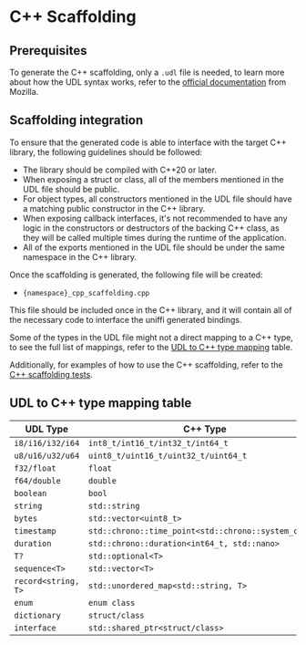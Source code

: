 # C++ Scaffolding

## Prerequisites

To generate the C++ scaffolding, only a `.udl` file is needed, to learn more about how the UDL syntax works, refer to the [official documentation](https://mozilla.github.io/uniffi-rs/Overview.html) from Mozilla.

## Scaffolding integration

To ensure that the generated code is able to interface with the target C++ library, the following guidelines should be followed:

- The library should be compiled with C++20 or later.
- When exposing a struct or class, all of the members mentioned in the UDL file should be public.
- For object types, all constructors mentioned in the UDL file should have a matching public constructor in the C++ library.
- When exposing callback interfaces, it's not recommended to have any logic in the constructors or destructors of the backing C++ class, as they will be called multiple times during the runtime of the application.
- All of the exports mentioned in the UDL file should be under the same namespace in the C++ library.

Once the scaffolding is generated, the following file will be created:

- `{namespace}_cpp_scaffolding.cpp`

This file should be included once in the C++ library, and it will contain all of the necessary code to interface the uniffi generated bindings.

Some of the types in the UDL file might not a direct mapping to a C++ type, to see the full list of mappings, refer to the [UDL to C++ type mapping](#udl-to-c-type-mapping-table) table.

Additionally, for examples of how to use the C++ scaffolding, refer to the [C++ scaffolding tests](../cpp-tests/scaffolding_tests).

## UDL to C++ type mapping table

| UDL Type | C++ Type |
|----------|----------|
| `i8/i16/i32/i64` | `int8_t/int16_t/int32_t/int64_t` |
| `u8/u16/u32/u64` | `uint8_t/uint16_t/uint32_t/uint64_t` |
| `f32/float` | `float` |
| `f64/double` | `double` |
| `boolean` | `bool` |
| `string` | `std::string` |
| `bytes` | `std::vector<uint8_t>` |
| `timestamp` | `std::chrono::time_point<std::chrono::system_clock>` |
| `duration` | `std::chrono::duration<int64_t, std::nano>` |
| `T?` | `std::optional<T>` |
| `sequence<T>` | `std::vector<T>` |
| `record<string, T>` | `std::unordered_map<std::string, T>` |
| `enum` | `enum class` |
| `dictionary` | `struct/class` |
| `interface` | `std::shared_ptr<struct/class>` |
